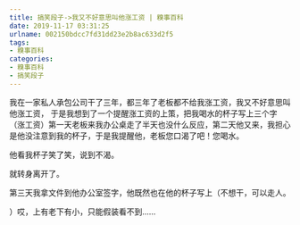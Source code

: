 ```yaml
---
title: 搞笑段子->我又不好意思叫他涨工资 | 糗事百科
date: 2019-11-17 03:31:25
urlname: 002150bdcc7fd31dd23e2b8ac633d2f5
tags: 
- 糗事百科
categories:
- 糗事百科
- 搞笑段子
---
```

我在一家私人承包公司干了三年，都三年了老板都不给我涨工资，我又不好意思叫他涨工资，     于是我想到了一个提醒涨工资的上策，把我喝水的杯子写上三个字（涨工资）第一天老板来我办公桌走了半天也没什么反应，第二天他又来，我担心是他没注意到我的杯子，于是我提醒他，老板您口渴了吧！您喝水。

他看我杯子笑了笑，说到不渴。

就转身离开了。

第三天我拿文件到他办公室签字，他既然也在他的杯子写上（不想干，可以走人。

）哎，上有老下有小，只能假装看不到……



